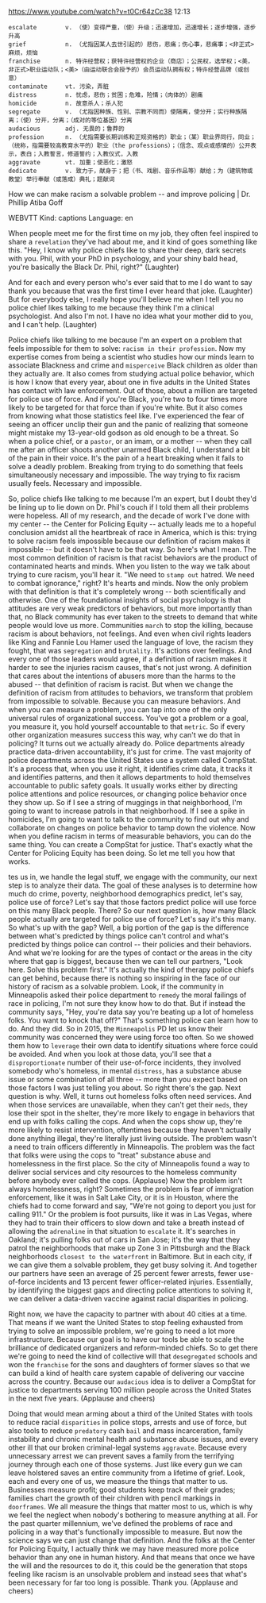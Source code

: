https://www.youtube.com/watch?v=t0Cr64zCc38 
12:13
```  
escalate        v. （使）变得严重，（使）升级；迅速增加，迅速增长；逐步增强，逐步升高
grief           n. （尤指因某人去世引起的）悲伤，悲痛；伤心事，悲痛事；<非正式>麻烦，烦恼
franchise       n. 特许经营权；获特许经营权的企业（商店）；公民权，选举权；<美，非正式>职业运动队；<美>（由运动联合会授予的）会员运动队拥有权；特许经营品牌（或创意）
contaminate     vt. 污染，弄脏              
distress        n. 忧虑，悲伤；贫困；危难，险情；（肉体的）剧痛
homicide        n. 故意杀人；杀人犯
segregate       v. （尤指因种族、性别、宗教不同而）使隔离，使分开；实行种族隔离；（使）分开，分离；（成对的等位基因）分离
audacious       adj. 无畏的；鲁莽的  
profession      n. （尤指需要长期训练和正规资格的）职业；（某）职业界同行，同业；（统称，指需要较高教育水平的）职业（the professions）；（信念、观点或感情的）公开表示，表白；入教誓言，修道誓约；入教仪式，入教    
aggravate       vt. 加重；使恶化；激怒
dedicate        v. 致力于，献身于；把（书、戏剧、音乐作品等）献给；为（建筑物或教堂）举行奉献（或落成）典礼；题献词
```

How we can make racism a solvable problem -- and improve policing | Dr. Phillip Atiba Goff 

WEBVTT Kind: captions Language: en 

When people meet me for the first time on my job, they often feel inspired to share a `revelation` they've had about me, and it kind of goes something like this. "Hey, I know why police chiefs like to share their deep, dark secrets with you. Phil, with your PhD in psychology, and your shiny bald head, you're basically the Black Dr. Phil, right?" (Laughter) 

And for each and every person who's ever said that to me I do want to say thank you because that was the first time I ever heard that joke. (Laughter) But for everybody else, I really hope you'll believe me when I tell you no police chief likes talking to me because they think I'm a clinical psychologist. And also I'm not. I have no idea what your mother did to you, and I can't help. (Laughter) 

Police chiefs like talking to me because I'm an expert on a problem that feels impossible for them to solve: `racism in their profession`. Now my expertise comes from being a scientist who studies how our minds learn to associate Blackness and crime and `misperceive` Black children as older than they actually are. It also comes from studying actual police behavior, which is how I know that every year, about one in five adults in the United States has contact with law enforcement. Out of those, about a million are targeted for police use of force. And if you're Black, you're two to four times more likely to be targeted for that force than if you're white. But it also comes from knowing what those statistics feel like. I've experienced the fear of seeing an officer unclip their gun and the panic of realizing that someone might mistake my 13-year-old godson as old enough to be a threat. So when a police chief, or a `pastor`, or an imam, or a mother -- when they call me after an officer shoots another unarmed Black child, I understand a bit of the pain in their voice. It's the pain of a heart breaking when it fails to solve a deadly problem. Breaking from trying to do something that feels simultaneously necessary and impossible. The way trying to fix racism usually feels. Necessary and impossible. 

So, police chiefs like talking to me because I'm an expert, but I doubt they'd be lining up to lie down on Dr. Phil's couch if I told them all their problems were hopeless. All of my research, and the decade of work I've done with my center -- the Center for Policing Equity -- actually leads me to a hopeful conclusion amidst all the heartbreak of race in America, which is this: trying to solve racism feels impossible because our definition of racism makes it impossible -- but it doesn't have to be that way. So here's what I mean. The most common definition of racism is that racist behaviors are the product of contaminated hearts and minds. When you listen to the way we talk about trying to cure racism, you'll hear it. "We need to `stamp out` hatred. We need to combat ignorance," right? It's hearts and minds. Now the only problem with that definition is that it's completely wrong -- both scientifically and otherwise. One of the foundational insights of social psychology is that attitudes are very weak predictors of behaviors, but more importantly than that, no Black community has ever taken to the streets to demand that white people would love us more. Communities `march` to stop the killing, because racism is about behaviors, not feelings. And even when civil rights leaders like King and Fannie Lou Hamer used the language of love, the racism they fought, that was `segregation` and `brutality`. It's actions over feelings. And every one of those leaders would agree, if a definition of racism makes it harder to see the injuries racism causes, that's not just wrong. A definition that cares about the intentions of abusers more than the harms to the abused -- that definition of racism is racist. But when we change the definition of racism from attitudes to behaviors, we transform that problem from impossible to solvable. Because you can measure behaviors. And when you can measure a problem, you can tap into one of the only universal rules of organizational success. You've got a problem or a goal, you measure it, you hold yourself accountable to that `metric`. So if every other organization measures success this way, why can't we do that in policing? It turns out we actually already do. Police departments already practice data-driven accountability, it's just for crime. The vast majority of police departments across the United States use a system called CompStat. It's a process that, when you use it right, it identifies crime data, it tracks it and identifies patterns, and then it allows departments to hold themselves accountable to public safety goals. It usually works either by directing police attentions and police resources, or changing police behavior once they show up. So if I see a string of muggings in that neighborhood, I'm going to want to increase patrols in that neighborhood. If I see a spike in homicides, I'm going to want to talk to the community to find out why and collaborate on changes on police behavior to tamp down the violence. Now when you define racism in terms of measurable behaviors, you can do the same thing. You can create a CompStat for justice. That's exactly what the Center for Policing Equity has been doing. So let me tell you how that works. 

tes us in, we handle the legal stuff, we engage with the community, our next step is to analyze their data. The goal of these analyses is to determine how much do crime, poverty, neighborhood demographics predict, let's say, police use of force? Let's say that those factors predict police will use force on this many Black people. There? So our next question is, how many Black people actually are targeted for police use of force? Let's say it's this many. So what's up with the gap? Well, a big portion of the gap is the difference between what's predicted by things police can't control and what's predicted by things police can control -- their policies and their behaviors. And what we're looking for are the types of contact or the areas in the city where that gap is biggest, because then we can tell our partners, "Look here. Solve this problem first." It's actually the kind of therapy police chiefs can get behind, because there is nothing so inspiring in the face of our history of racism as a solvable problem. Look, if the community in Minneapolis asked their police department to `remedy` the moral failings of race in policing, I'm not sure they know how to do that. But if instead the community says, "Hey, you're data say you're beating up a lot of homeless folks. You want to knock that off?" That's something police can learn how to do. And they did. So in 2015, the `Minneapolis` PD let us know their community was concerned they were using force too often. So we showed them how to `leverage` their own data to identify situations where force could be avoided. And when you look at those data, you'll see that a `disproportionate` number of their use-of-force incidents, they involved somebody who's homeless, in mental `distress`, has a substance abuse issue or some combination of all three -- more than you expect based on those factors I was just telling you about. So right there's the gap. Next question is why. Well, it turns out homeless folks often need services. And when those services are unavailable, when they can't get their `meds`, they lose their spot in the shelter, they're more likely to engage in behaviors that end up with folks calling the cops. And when the cops show up, they're more likely to resist intervention, oftentimes because they haven't actually done anything illegal, they're literally just living outside. The problem wasn't a need to train officers differently in Minneapolis. The problem was the fact that folks were using the cops to "treat" substance abuse and homelessness in the first place. So the city of Minneapolis found a way to deliver social services and city resources to the homeless community before anybody ever called the cops. (Applause) Now the problem isn't always homelessness, right? Sometimes the problem is fear of immigration enforcement, like it was in Salt Lake City, or it is in Houston, where the chiefs had to come forward and say, "We're not going to deport you just for calling 911." Or the problem is foot pursuits, like it was in Las Vegas, where they had to train their officers to slow down and take a breath instead of allowing the `adrenaline` in that situation to `escalate` it. It's searches in Oakland; it's pulling folks out of cars in San Jose; it's the way that they patrol the neighborhoods that make up Zone 3 in Pittsburgh and the Black neighborhoods `closest to the waterfront` in Baltimore. But in each city, if we can give them a solvable problem, they get busy solving it. And together our partners have seen an average of 25 percent fewer arrests, fewer use-of-force incidents and 13 percent fewer officer-related injuries. Essentially, by identifying the biggest gaps and directing police attentions to solving it, we can deliver a data-driven vaccine against racial disparities in policing. 

Right now, we have the capacity to partner with about 40 cities at a time. That means if we want the United States to stop feeling exhausted from trying to solve an impossible problem, we're going to need a lot more infrastructure. Because our goal is to have our tools be able to scale the brilliance of dedicated organizers and reform-minded chiefs. So to get there we're going to need the kind of collective will that `desegregated` schools and won the `franchise` for the sons and daughters of former slaves so that we can build a kind of health care system capable of delivering our vaccine across the country. Because our `audacious` idea is to deliver a CompStat for justice to departments serving 100 million people across the United States in the next five years. (Applause and cheers) 

Doing that would mean arming about a third of the United States with tools to reduce racial `disparities` in police stops, arrests and use of force, but also tools to reduce `predatory` cash `bail` and mass incarceration, family instability and chronic mental health and substance abuse issues, and every other ill that our broken criminal-legal systems `aggravate`. Because every unnecessary arrest we can prevent saves a family from the terrifying journey through each one of those systems. Just like every gun we can leave holstered saves an entire community from a lifetime of grief. Look, each and every one of us, we measure the things that matter to us. Businesses measure profit; good students keep track of their grades; families chart the growth of their children with pencil markings in `doorframes`. We all measure the things that matter most to us, which is why we feel the neglect when nobody's bothering to measure anything at all. For the past quarter millennium, we've defined the problems of race and policing in a way that's functionally impossible to measure. But now the science says we can just change that definition. And the folks at the Center for Policing Equity, I actually think we may have measured more police behavior than any one in human history. And that means that once we have the will and the resources to do it, this could be the generation that stops feeling like racism is an unsolvable problem and instead sees that what's been necessary for far too long is possible. Thank you. (Applause and cheers) 